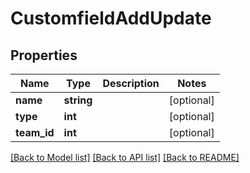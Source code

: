 # CustomfieldAddUpdate

## Properties
Name | Type | Description | Notes
------------ | ------------- | ------------- | -------------
**name** | **string** |  | [optional] 
**type** | **int** |  | [optional] 
**team_id** | **int** |  | [optional] 

[[Back to Model list]](../README.md#documentation-for-models) [[Back to API list]](../README.md#documentation-for-api-endpoints) [[Back to README]](../README.md)


